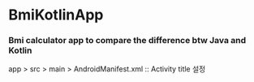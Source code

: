 # BmiKotlinApp

<h3>Bmi calculator app to compare the difference btw Java and Kotlin</h3>


app > src > main > AndroidManifest.xml :: Activity title 설정 

